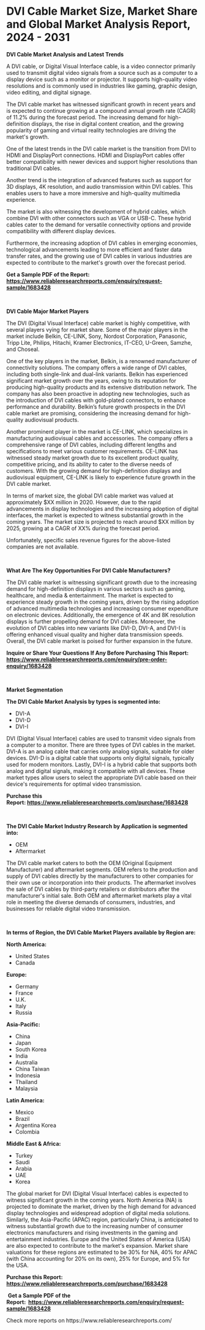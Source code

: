 <p><h1>DVI Cable Market Size, Market Share and Global Market Analysis Report, 2024 - 2031</h1></p><p><strong>DVI Cable Market Analysis and Latest Trends</strong></p>
<p><p>A DVI cable, or Digital Visual Interface cable, is a video connector primarily used to transmit digital video signals from a source such as a computer to a display device such as a monitor or projector. It supports high-quality video resolutions and is commonly used in industries like gaming, graphic design, video editing, and digital signage.</p><p>The DVI cable market has witnessed significant growth in recent years and is expected to continue growing at a compound annual growth rate (CAGR) of 11.2% during the forecast period. The increasing demand for high-definition displays, the rise in digital content creation, and the growing popularity of gaming and virtual reality technologies are driving the market's growth.</p><p>One of the latest trends in the DVI cable market is the transition from DVI to HDMI and DisplayPort connections. HDMI and DisplayPort cables offer better compatibility with newer devices and support higher resolutions than traditional DVI cables.</p><p>Another trend is the integration of advanced features such as support for 3D displays, 4K resolution, and audio transmission within DVI cables. This enables users to have a more immersive and high-quality multimedia experience.</p><p>The market is also witnessing the development of hybrid cables, which combine DVI with other connectors such as VGA or USB-C. These hybrid cables cater to the demand for versatile connectivity options and provide compatibility with different display devices.</p><p>Furthermore, the increasing adoption of DVI cables in emerging economies, technological advancements leading to more efficient and faster data transfer rates, and the growing use of DVI cables in various industries are expected to contribute to the market's growth over the forecast period.</p></p>
<p><strong>Get a Sample PDF of the Report:&nbsp; <a href="https://www.reliableresearchreports.com/enquiry/request-sample/1683428">https://www.reliableresearchreports.com/enquiry/request-sample/1683428</a></strong></p>
<p>&nbsp;</p>
<p><strong>DVI Cable Major Market Players</strong></p>
<p><p>The DVI (Digital Visual Interface) cable market is highly competitive, with several players vying for market share. Some of the major players in the market include Belkin, CE-LINK, Sony, Nordost Corporation, Panasonic, Tripp Lite, Philips, Hitachi, Kramer Electronics, IT-CEO, U-Green, Samzhe, and Choseal.</p><p>One of the key players in the market, Belkin, is a renowned manufacturer of connectivity solutions. The company offers a wide range of DVI cables, including both single-link and dual-link variants. Belkin has experienced significant market growth over the years, owing to its reputation for producing high-quality products and its extensive distribution network. The company has also been proactive in adopting new technologies, such as the introduction of DVI cables with gold-plated connectors, to enhance performance and durability. Belkin’s future growth prospects in the DVI cable market are promising, considering the increasing demand for high-quality audiovisual products.</p><p>Another prominent player in the market is CE-LINK, which specializes in manufacturing audiovisual cables and accessories. The company offers a comprehensive range of DVI cables, including different lengths and specifications to meet various customer requirements. CE-LINK has witnessed steady market growth due to its excellent product quality, competitive pricing, and its ability to cater to the diverse needs of customers. With the growing demand for high-definition displays and audiovisual equipment, CE-LINK is likely to experience future growth in the DVI cable market.</p><p>In terms of market size, the global DVI cable market was valued at approximately $XX million in 2020. However, due to the rapid advancements in display technologies and the increasing adoption of digital interfaces, the market is expected to witness substantial growth in the coming years. The market size is projected to reach around $XX million by 2025, growing at a CAGR of XX% during the forecast period.</p><p>Unfortunately, specific sales revenue figures for the above-listed companies are not available.</p></p>
<p>&nbsp;</p>
<p><strong>What Are The Key Opportunities For DVI Cable Manufacturers?</strong></p>
<p><p>The DVI cable market is witnessing significant growth due to the increasing demand for high-definition displays in various sectors such as gaming, healthcare, and media & entertainment. The market is expected to experience steady growth in the coming years, driven by the rising adoption of advanced multimedia technologies and increasing consumer expenditure on electronic devices. Additionally, the emergence of 4K and 8K resolution displays is further propelling demand for DVI cables. Moreover, the evolution of DVI cables into new variants like DVI-D, DVI-A, and DVI-I is offering enhanced visual quality and higher data transmission speeds. Overall, the DVI cable market is poised for further expansion in the future.</p></p>
<p><strong>Inquire or Share Your Questions If Any Before Purchasing This Report: <a href="https://www.reliableresearchreports.com/enquiry/pre-order-enquiry/1683428">https://www.reliableresearchreports.com/enquiry/pre-order-enquiry/1683428</a></strong></p>
<p>&nbsp;</p>
<p><strong>Market Segmentation</strong></p>
<p><strong>The DVI Cable Market Analysis by types is segmented into:</strong></p>
<p><ul><li>DVI-A</li><li>DVI-D</li><li>DVI-I</li></ul></p>
<p><p>DVI (Digital Visual Interface) cables are used to transmit video signals from a computer to a monitor. There are three types of DVI cables in the market. DVI-A is an analog cable that carries only analog signals, suitable for older devices. DVI-D is a digital cable that supports only digital signals, typically used for modern monitors. Lastly, DVI-I is a hybrid cable that supports both analog and digital signals, making it compatible with all devices. These market types allow users to select the appropriate DVI cable based on their device's requirements for optimal video transmission.</p></p>
<p><strong>Purchase this Report:&nbsp;<a href="https://www.reliableresearchreports.com/purchase/1683428">https://www.reliableresearchreports.com/purchase/1683428</a></strong></p>
<p>&nbsp;</p>
<p><strong>The DVI Cable Market Industry Research by Application is segmented into:</strong></p>
<p><ul><li>OEM</li><li>Aftermarket</li></ul></p>
<p><p>The DVI cable market caters to both the OEM (Original Equipment Manufacturer) and aftermarket segments. OEM refers to the production and supply of DVI cables directly by the manufacturers to other companies for their own use or incorporation into their products. The aftermarket involves the sale of DVI cables by third-party retailers or distributors after the manufacturer's initial sale. Both OEM and aftermarket markets play a vital role in meeting the diverse demands of consumers, industries, and businesses for reliable digital video transmission.</p></p>
<p>&nbsp;</p>
<p><strong>In terms of Region, the DVI Cable Market Players available by Region are:</strong></p>
<p>
    <p> <strong> North America: </strong>
        <ul>
            <li>United States</li>
            <li>Canada</li>
        </ul>
        </p> 
    <p> <strong> Europe: </strong>
        <ul>
            <li>Germany</li>
            <li>France</li>
            <li>U.K.</li>
            <li>Italy</li>
            <li>Russia</li>
        </ul>
        </p> 
    <p> <strong> Asia-Pacific: </strong>
        <ul>
            <li>China</li>
            <li>Japan</li>
            <li>South Korea</li>
            <li>India</li>
            <li>Australia</li>
            <li>China Taiwan</li>
            <li>Indonesia</li>
            <li>Thailand</li>
            <li>Malaysia</li>
        </ul>
        </p> 
    <p> <strong> Latin America: </strong>
        <ul>
            <li>Mexico</li>
            <li>Brazil</li>
            <li>Argentina Korea</li>
            <li>Colombia</li>
        </ul>
        </p> 
    <p> <strong> Middle East & Africa: </strong>
        <ul>
            <li>Turkey</li>
            <li>Saudi</li>
            <li>Arabia</li>
            <li>UAE</li>
            <li>Korea</li>
        </ul>
    </p>
    </p>
<p><p>The global market for DVI (Digital Visual Interface) cables is expected to witness significant growth in the coming years. North America (NA) is projected to dominate the market, driven by the high demand for advanced display technologies and widespread adoption of digital media solutions. Similarly, the Asia-Pacific (APAC) region, particularly China, is anticipated to witness substantial growth due to the increasing number of consumer electronics manufacturers and rising investments in the gaming and entertainment industries. Europe and the United States of America (USA) are also expected to contribute to the market's expansion. Market share valuations for these regions are estimated to be 30% for NA, 40% for APAC (with China accounting for 20% on its own), 25% for Europe, and 5% for the USA.</p></p>
<p><strong>Purchase this Report: <a href="https://www.reliableresearchreports.com/purchase/1683428">https://www.reliableresearchreports.com/purchase/1683428</a></strong></p>
<p>&nbsp;<strong>Get a Sample PDF of the Report:&nbsp;&nbsp;<a href="https://www.reliableresearchreports.com/enquiry/request-sample/1683428">https://www.reliableresearchreports.com/enquiry/request-sample/1683428</a></strong></p>
<p><strong></strong></p>
<p>Check more reports on https://www.reliableresearchreports.com/</p>